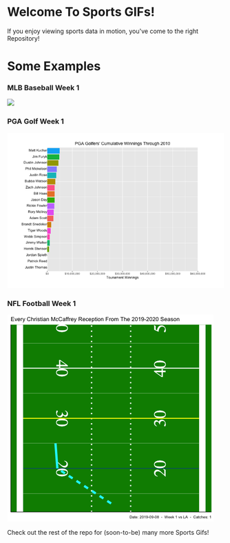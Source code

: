 # Welcome To Sports GIFs!

If you enjoy viewing sports data in motion, you've come to the right Repository!

# Some Examples

### MLB Baseball Week 1

![](https://raw.githubusercontent.com/MikeCalabro/sports-gifs/master/MLB%20Baseball/Week%201%20-%202018%20Chris%20Sale%20Strikeouts/week_1_sale_strikeout.gif)


### PGA Golf Week 1

![](https://raw.githubusercontent.com/MikeCalabro/sports-gifs/master/PGA%20Golf/Week%201%20-%202010's%20Tournament%20Winnings/week_1_pga_winnings.gif)


### NFL Football Week 1

![](https://raw.githubusercontent.com/MikeCalabro/sports-gifs/master/NFL%20Football/Week%201%20McCaffrey%20Catches/week_1_mccaffrey_catches.gif)


Check out the rest of the repo for (soon-to-be) many more Sports Gifs!
